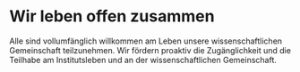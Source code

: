 <!--
   NAME - The NAME of this project is:
ethos

  FILE - The FILENAME of the current file is:
/v4a5.md

  CREATION - This project was CREATED on:
2017-01-28-16:15:00 UTC

  MODIFICATION - This project was last MODIFIED on:
2017-01-28-16:15:00 UTC

  VERSION - The current VERSION of this project is:
<git-commit-hash>-2017-01-28-16:15:00 UTC

  CREATOR(S) - This project was CREATED by:
Michael Czechowski, Martin Maga

  CONTACT - You can CONTACT the creator(s) or developer(s) of this project at:
E-Mail: mail@martinmaga.de

  COPYRIGHT - The COPYRIGHT holder of this project is:
COPYRIGHT (c) 2016 Martin Maga

  LICENSE - This project is LICENSED under the following license:
Martin Maga 2016 CC BY-SA 4.0 https://creativecommons.org

  SUBFILE – This is a SUBFILE! For more INFORMATION on this project go to:
/README.md
-->
# Wir leben offen zusammen
Alle sind vollumfänglich willkommen am Leben unsere wissenschaftlichen Gemeinschaft teilzunehmen.
Wir fördern proaktiv die Zugänglichkeit und die Teilhabe am Institutsleben und an der wissenschaftlichen Gemeinschaft.
